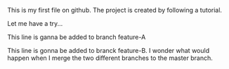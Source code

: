 This is my first file on github.
The project is created by following a tutorial.

Let me have a try...

This line is ganna be added to branch feature-A

This line is gonna be added to branck feature-B.
I wonder what would happen when I merge the two different branches to the master branch.
